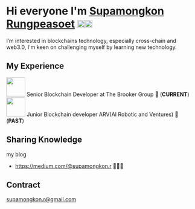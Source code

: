# Hi everyone I'm [Supamongkon Rungpeasoet](https://www.linkedin.com/in/supamongkon-rungpeasoet-9415191b9/) <img src="https://raw.githubusercontent.com/nakulbhati/nakulbhati/master/contain/Hi.gif" width="20px"><img src ="https://cliply.co/wp-content/uploads/2021/02/372102230_BITCOIN_400px.gif" width="20px">
 I’m interested in blockchains technology, especially cross-chain and web3.0, I'm keen on challenging myself by learning new technology.

## My Experience

 <img src = "https://openseauserdata.com/files/632cd4bf6b67d2f713f2dd105f8bc4dc.gif" width="50px"> Senior Blockchain Developer at The Brooker Group :bank: (**CURRENT**)<br>
 <img src = "https://media0.giphy.com/media/DdpmhAQpQZzwHSrQ3f/giphy.gif" width="50px"> Junior Blockchain developer ARV(AI Robotic and Ventures) 🤖 (**PAST**)

## Sharing Knowledge
my blog
- https://medium.com/@supamongkon.r 🧑🏻‍💻

## Contract
supamongkon.r@gmail.com
<!--
**supamongkonR/supamongkonR** is a ✨ _special_ ✨ repository because its `README.md` (this file) appears on your GitHub profile.

Here are some ideas to get you started:

- 🔭 I’m currently working on ...
- 🌱 I’m currently learning in blockchains technology, especially cross-chain and web3.0, I'm keen on challenging myself by learning new technology.
- 👯 I’m looking to collaborate on ...
- 🤔 I’m looking for help with ...
- 💬 Ask me about ...
- 📫 How to reach me: ...
- 😄 Pronouns: ...
- ⚡ Fun fact: ...
-->

